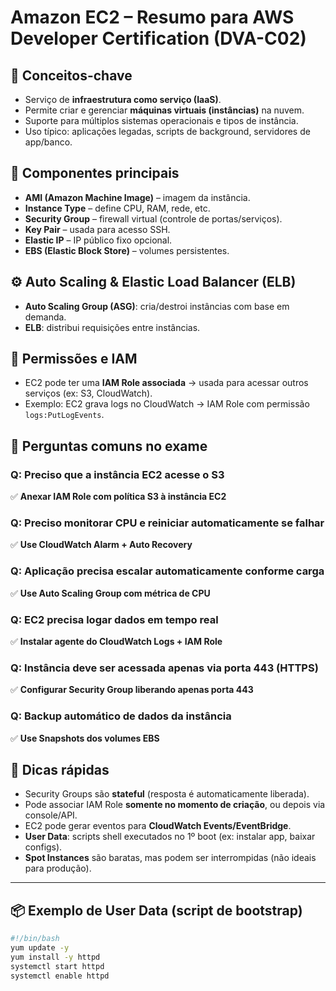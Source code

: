 # Amazon EC2 – Resumo para AWS Developer Certification (DVA-C02)

## 🧠 Conceitos-chave
- Serviço de **infraestrutura como serviço (IaaS)**.
- Permite criar e gerenciar **máquinas virtuais (instâncias)** na nuvem.
- Suporte para múltiplos sistemas operacionais e tipos de instância.
- Uso típico: aplicações legadas, scripts de background, servidores de app/banco.

## 🧱 Componentes principais
- **AMI (Amazon Machine Image)** – imagem da instância.
- **Instance Type** – define CPU, RAM, rede, etc.
- **Security Group** – firewall virtual (controle de portas/serviços).
- **Key Pair** – usada para acesso SSH.
- **Elastic IP** – IP público fixo opcional.
- **EBS (Elastic Block Store)** – volumes persistentes.

## ⚙️ Auto Scaling & Elastic Load Balancer (ELB)
- **Auto Scaling Group (ASG)**: cria/destroi instâncias com base em demanda.
- **ELB**: distribui requisições entre instâncias.

## 🔐 Permissões e IAM
- EC2 pode ter uma **IAM Role associada** → usada para acessar outros serviços (ex: S3, CloudWatch).
- Exemplo: EC2 grava logs no CloudWatch → IAM Role com permissão `logs:PutLogEvents`.

## 🧪 Perguntas comuns no exame

### Q: Preciso que a instância EC2 acesse o S3
✅ **Anexar IAM Role com política S3 à instância EC2**

### Q: Preciso monitorar CPU e reiniciar automaticamente se falhar
✅ **Use CloudWatch Alarm + Auto Recovery**

### Q: Aplicação precisa escalar automaticamente conforme carga
✅ **Use Auto Scaling Group com métrica de CPU**

### Q: EC2 precisa logar dados em tempo real
✅ **Instalar agente do CloudWatch Logs + IAM Role**

### Q: Instância deve ser acessada apenas via porta 443 (HTTPS)
✅ **Configurar Security Group liberando apenas porta 443**

### Q: Backup automático de dados da instância
✅ **Use Snapshots dos volumes EBS**

## 📌 Dicas rápidas
- Security Groups são **stateful** (resposta é automaticamente liberada).
- Pode associar IAM Role **somente no momento de criação**, ou depois via console/API.
- EC2 pode gerar eventos para **CloudWatch Events/EventBridge**.
- **User Data**: scripts shell executados no 1º boot (ex: instalar app, baixar configs).
- **Spot Instances** são baratas, mas podem ser interrompidas (não ideais para produção).

---

## 📦 Exemplo de User Data (script de bootstrap)
```bash
#!/bin/bash
yum update -y
yum install -y httpd
systemctl start httpd
systemctl enable httpd
